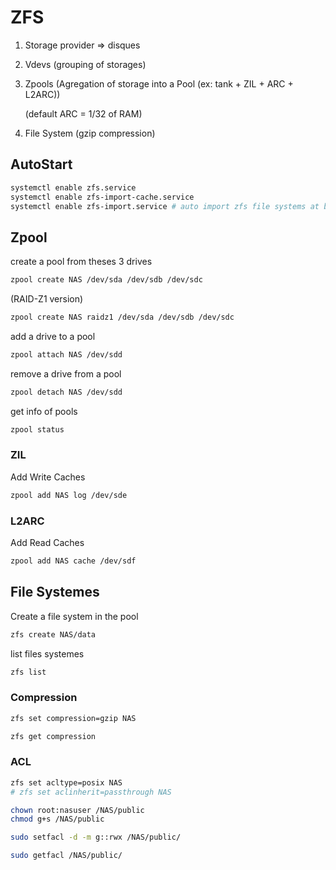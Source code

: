 # ZFS

1) Storage provider => disques

2) Vdevs (grouping of storages)

3) Zpools (Agregation of storage into a Pool (ex: tank + ZIL + ARC + L2ARC))
   
   (default ARC = 1/32 of RAM)

4) File System (gzip compression)

## AutoStart

```bash
systemctl enable zfs.service
systemctl enable zfs-import-cache.service
systemctl enable zfs-import.service # auto import zfs file systems at boot
```

## Zpool

create a pool from theses 3 drives

```bash
zpool create NAS /dev/sda /dev/sdb /dev/sdc
```

(RAID-Z1 version)

```bash
zpool create NAS raidz1 /dev/sda /dev/sdb /dev/sdc
```

add a drive to a pool

```bash
zpool attach NAS /dev/sdd
```

remove a drive from a pool

```bash
zpool detach NAS /dev/sdd
```

get info of pools

```bash
zpool status
```

### ZIL

Add Write Caches

```bash
zpool add NAS log /dev/sde
```

### L2ARC

Add Read Caches

```bash
zpool add NAS cache /dev/sdf
```

## File Systemes

Create a file system in the pool

```bash
zfs create NAS/data
```

list files systemes

```bash
zfs list
```

### Compression

```bash
zfs set compression=gzip NAS
```

```bash
zfs get compression
```

### ACL

```bash
zfs set acltype=posix NAS
# zfs set aclinherit=passthrough NAS
```

```bash
chown root:nasuser /NAS/public
chmod g+s /NAS/public

sudo setfacl -d -m g::rwx /NAS/public/
```

```bash
sudo getfacl /NAS/public/
```
